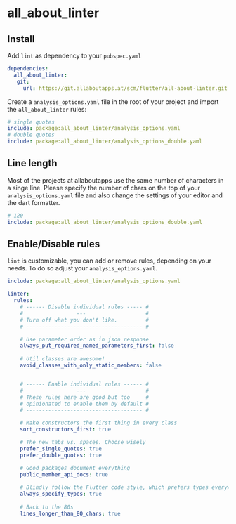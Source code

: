# all_about_linter

## Install

Add `lint` as dependency to your `pubspec.yaml`
```yaml
dependencies:
  all_about_linter:
   git:
     url: https://git.allaboutapps.at/scm/flutter/all-about-linter.git
```

Create a `analysis_options.yaml` file in the root of your project and import the `all_about_linter` rules:

```yaml
# single quotes
include: package:all_about_linter/analysis_options.yaml
# double quotes
include: package:all_about_linter/analysis_options_double.yaml
```

## Line length

Most of the projects at allaboutapps use the same number of characters in a singe line.
Please specify the number of chars on the top of your `analysis_options.yaml` file and also change the settings of your editor and the dart formatter.

```yaml
# 120
include: package:all_about_linter/analysis_options_double.yaml
```

## Enable/Disable rules

`lint` is customizable, you can add or remove rules, depending on your needs. 
To do so adjust your `analysis_options.yaml`.

```yaml
include: package:all_about_linter/analysis_options.yaml

linter:
  rules:
    # ------ Disable individual rules ----- #
    #                 ---                   #
    # Turn off what you don't like.         #
    # ------------------------------------- #

    # Use parameter order as in json response
    always_put_required_named_parameters_first: false
    
    # Util classes are awesome!
    avoid_classes_with_only_static_members: false


    # ------ Enable individual rules ------ #
    #                 ---                   #
    # These rules here are good but too     #
    # opinionated to enable them by default #
    # ------------------------------------- #

    # Make constructors the first thing in every class
    sort_constructors_first: true

    # The new tabs vs. spaces. Choose wisely
    prefer_single_quotes: true
    prefer_double_quotes: true

    # Good packages document everything
    public_member_api_docs: true
    
    # Blindly follow the Flutter code style, which prefers types everywhere
    always_specify_types: true
  
    # Back to the 80s
    lines_longer_than_80_chars: true
```